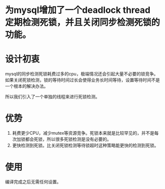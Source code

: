 

#  为mysql增加了一个deadlock thread 定期检测死锁，并且关闭同步检测死锁的功能。

# 设计初衷
mysql的同步检测死锁耗费过多的cpu，极端情况还会引起大量不必要的锁竞争。
如果关闭死锁检测，锁的等待时间过长会使得业务长时间等待，设置等待时间不是一个根本的解决办法。

所以我们引入了一个单独的线程来进行死锁检测。

# 优势
1. 耗费更少CPU，减少mutex等资源竞争。死锁本来就是比较罕见的，并不是每次加锁都会死锁，所以很多死锁检测是没有必要的。
2. 更快检测到死锁。比关闭死锁检测等待锁超时这种策略能更快的检测到死锁。

# 使用
编译完成之后无需任何设置。
